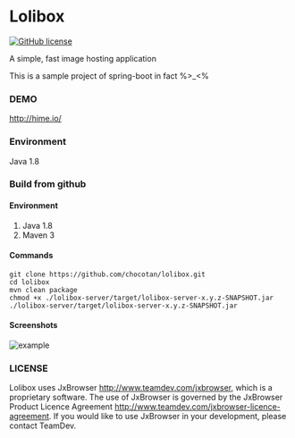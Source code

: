 Lolibox 
=======
[![GitHub license](https://img.shields.io/badge/license-Apache%202-blue.svg?style=flat-square)](https://raw.githubusercontent.com/chocotan/lolibox/master/LICENSE)


A simple, fast image hosting application

This is a sample project of spring-boot in fact %>_<%

### DEMO
http://hime.io/

### Environment
Java 1.8

### Build from github
#### Environment
1. Java 1.8
2. Maven 3

#### Commands
```
git clone https://github.com/chocotan/lolibox.git
cd lolibox
mvn clean package
chmod +x ./lolibox-server/target/lolibox-server-x.y.z-SNAPSHOT.jar
./lolibox-server/target/lolibox-server-x.y.z-SNAPSHOT.jar
```

#### Screenshots

![example](http://b1.loli.io/images/AgBkN.png)


### LICENSE
Lolibox uses JxBrowser http://www.teamdev.com/jxbrowser, which is a proprietary software. The use of JxBrowser is governed by the JxBrowser Product Licence Agreement http://www.teamdev.com/jxbrowser-licence-agreement.
If you would like to use JxBrowser in your development, please contact TeamDev.
